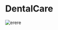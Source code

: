 # DentalCare

![erere](https://user-images.githubusercontent.com/66699643/184461583-980a5939-1bb6-4712-812f-8d682461f3e7.PNG)
